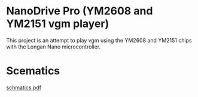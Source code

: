 # NanoDrive Pro (YM2608 and YM2151 vgm player)

This project is an attempt to play vgm using the YM2608 and YM2151 chips with the Longan Nano microcontroller.

# Scematics
[schmatics.pdf](https://github.com/Fujix1/NanoDrive-PRO/files/10576037/schmatics.pdf)
